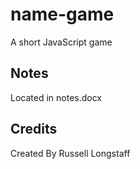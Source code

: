 # name-game
A short JavaScript game

## Notes
Located in notes.docx

## Credits
Created By Russell Longstaff
